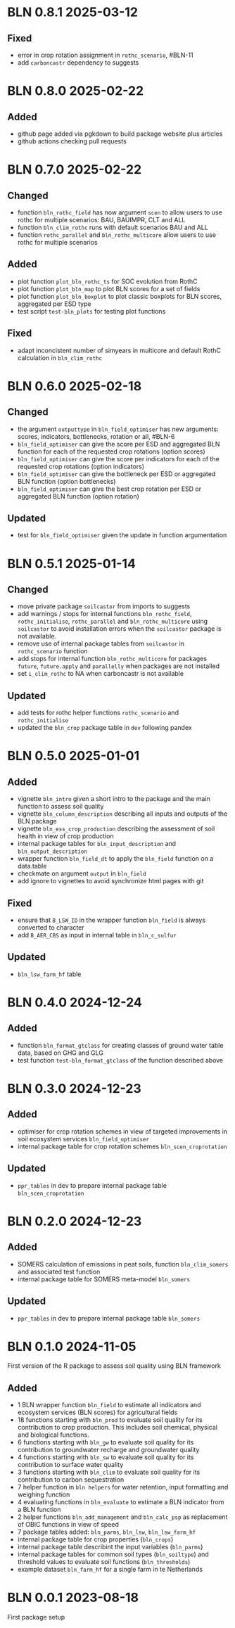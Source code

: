 # BLN 0.8.1 2025-03-12

## Fixed
* error in crop rotation assignment in `rothc_scenario`, #BLN-11
* add `carboncastr` dependency to suggests

# BLN 0.8.0 2025-02-22

## Added
* github page added via pgkdown to build package website plus articles
* github actions checking pull requests

# BLN 0.7.0 2025-02-22

## Changed
* function `bln_rothc_field` has now argument `scen` to allow users to use rothc for multiple scenarios: BAU, BAUIMPR, CLT and ALL
* function `bln_clim_rothc` runs with default scenarios BAU and ALL
* function `rothc_parallel` and `bln_rothc_multicore` allow users to use rothc for multiple scenarios

## Added
* plot function `plot_bln_rothc_ts` for SOC evolution from RothC
* plot function `plot_bln_map` to plot BLN scores for a set of fields
* plot function `plot_bln_boxplot` to plot classic boxplots for BLN scores, aggregated per ESD type
* test script `test-bln_plots` for testing plot functions

## Fixed
* adapt inconcistent number of simyears in multicore and default RothC calculation in `bln_clim_rothc` 

# BLN 0.6.0 2025-02-18

## Changed
* the argument `outputtype` in `bln_field_optimiser` has new arguments: scores, indicators, bottlenecks, rotation or all, #BLN-6
* `bln_field_optimiser` can give the score per ESD and aggregated BLN function for each of the requested crop rotations (option scores)
* `bln_field_optimiser` can give the score per indicators for each of the requested crop rotations (option indicators)
* `bln_field_optimiser` can give the bottleneck per ESD or aggregated BLN function (option bottlenecks)
* `bln_field_optimiser` can give the best crop rotation per ESD or aggregated BLN function (option rotation)

## Updated
* test for `bln_field_optimiser` given the update in function argumentation

# BLN 0.5.1 2025-01-14

## Changed
* move private package `soilcastor` from imports to suggests
* add warnings / stops for internal functions `bln_rothc_field`, `rothc_initialise`, `rothc_parallel` and `bln_rothc_multicore` using `soilcastor` to avoid installation errors when the `soilcastor` package is not available.
* remove use of internal package tables from `soilcastor` in `rothc_scenario` function
* add stops for internal function `bln_rothc_multicore` for packages `future`, `future.apply` and `parallelly` when packages are not installed 
* set `i_clim_rothc` to NA when carboncastr is not available

## Updated
* add tests for rothc helper functions `rothc_scenario` and `rothc_initialise`
* updated the `bln_crop` package table in `dev` following pandex

# BLN 0.5.0 2025-01-01

## Added
* vignette `bln_intro` given a short intro to the package and the main function to assess soil quality
* vignette `bln_column_description` describing all inputs and outputs of the BLN package
* vignette `bln_ess_crop_production` describing the assessment of soil health in view of crop production
* internal package tables for `bln_input_description` and `bln_output_description`
* wrapper function `bln_field_dt` to apply the `bln_field` function on a data.table
* checkmate on argument `output` in `bln_field`
* add ignore to vignettes to avoid synchronize html pages with git

## Fixed
* ensure that `B_LSW_ID` in the wrapper function `bln_field` is always converted to character
* add `B_AER_CBS` as input in internal table in `bln_c_sulfur`

## Updated
* `bln_lsw_farm_hf` table 

# BLN 0.4.0 2024-12-24

## Added
* function `bln_format_gtclass` for creating classes of ground water table data, based on GHG and GLG
* test function `test-bln_format_gtclass` of the function described above

# BLN 0.3.0 2024-12-23

## Added
* optimiser for crop rotation schemes in view of targeted improvements in soil ecosystem services `bln_field_optimiser`
* internal package table for crop rotation schemes `bln_scen_croprotation`

## Updated
* `ppr_tables` in dev to prepare internal package table `bln_scen_croprotation`

# BLN 0.2.0 2024-12-23 

## Added
* SOMERS calculation of emissions in peat soils, function `bln_clim_somers` and associated test function
* internal package table for SOMERS meta-model `bln_somers`

## Updated
* `ppr_tables` in dev to prepare internal package table `bln_somers`

# BLN 0.1.0 2024-11-05
First version of the R package to assess soil quality using BLN framework

## Added
* 1 BLN wrapper function `bln_field` to estimate all indicators and ecosystem services (BLN scores) for agricultural fields
* 18 functions starting with `bln_prod` to evaluate soil quality for its contribution to crop production. This includes soil chemical, physical and biological functions.
* 6 functions starting with `bln_gw` to evaluate soil quality for its contribution to groundwater recharge and groundwater quality
* 4 functions starting with `bln_sw` to evaluate soil quality for its contribution to surface water quality
* 3 functions starting with `bln_clim` to evaluate soil quality for its contribution to carbon sequestration
* 7 helper function in `bln helpers` for water retention, input formatting and weighing function
* 4 evaluating functions in `bln_evaluate` to estimate a BLN indicator from a BLN function
* 2 helper functions `bln_add_management` and `bln_calc_psp` as replacement of OBIC functions in view of speed
* 7 package tables added: `bln_parms`, `bln_lsw`,  `bln_lsw_farm_hf`
* internal package table for crop properties (`bln_crops`) 
* internal package table describint the input variables (`bln_parms`)
* internal package tables for common soil types (`bln_soiltype`) and threshold values to evaluate soil functions (`bln_thresholds`)
* example dataset `bln_farm_hf` for a single farm in te Netherlands

# BLN 0.0.1 2023-08-18
First package setup
